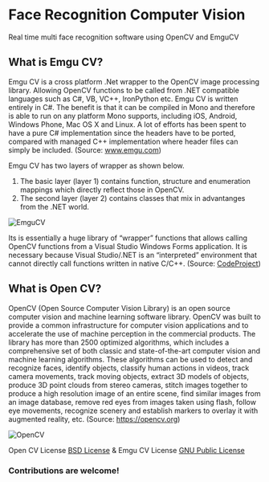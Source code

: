 # Face Recognition Computer Vision
Real time  multi face recognition software using OpenCV and EmguCV

## What is **Emgu CV**?

Emgu CV is a cross platform .Net wrapper to the OpenCV image processing library. Allowing OpenCV functions to be called from .NET compatible languages such as C#, VB, VC++, IronPython etc. Emgu CV is written entirely in C#. The benefit is that it can be compiled in Mono and therefore is able to run on any platform Mono supports, including iOS, Android, Windows Phone, Mac OS X and Linux. A lot of efforts has been spent to have a pure C# implementation since the headers have to be ported, compared with managed C++ implementation where header files can simply be included. (Source: www.emgu.com)

Emgu CV has two layers of wrapper as shown below.

1. The basic layer (layer 1) contains function, structure and enumeration mappings which directly reflect those in OpenCV.
2. The second layer (layer 2) contains classes that mix in advantanges from the .NET world.

![EmguCV](http://www.emgu.com/wiki/images/EmguCVArchitecture.png)

Its is essentially a huge library of “wrapper” functions that allows calling OpenCV functions from a Visual Studio Windows Forms application. It is necessary because Visual Studio/.NET is an “interpreted” environment that cannot directly call functions written in native C/C++. (Source: [CodeProject](]https://www.codeproject.com/articles/528275/starting-with-emgu-cv))

## What is **Open CV**?

OpenCV (Open Source Computer Vision Library) is an open source computer vision and machine learning software library. OpenCV was built to provide a common infrastructure for computer vision applications and to accelerate the use of machine perception in the commercial products. The library has more than 2500 optimized algorithms, which includes a comprehensive set of both classic and state-of-the-art computer vision and machine learning algorithms. These algorithms can be used to detect and recognize faces, identify objects, classify human actions in videos, track camera movements, track moving objects, extract 3D models of objects, produce 3D point clouds from stereo cameras, stitch images together to produce a high resolution image of an entire scene, find similar images from an image database, remove red eyes from images taken using flash, follow eye movements, recognize scenery and establish markers to overlay it with augmented reality, etc. (Source: https://opencv.org)

![OpenCV](https://www.researchgate.net/profile/Aleksandra_Krolak/publication/252458755/figure/fig1/AS:298195692343297@1448106801398/The-basic-structure-of-the-OpenCV-library.png)

Open CV License [BSD License](https://en.wikipedia.org/wiki/BSD_license) & Emgu CV License [GNU Public License](http://www.gnu.org/licenses/gpl-3.0.txt)

### Contributions are welcome!

